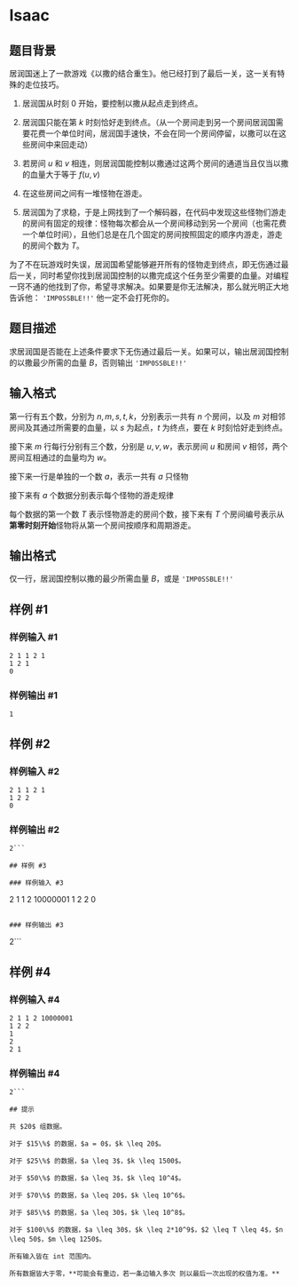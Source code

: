 # Isaac

## 题目背景

居润国迷上了一款游戏《以撒的结合重生》。他已经打到了最后一关，这一关有特殊的走位技巧。

1. 居润国从时刻 $0$ 开始，要控制以撒从起点走到终点。

2. 居润国只能在第 $k$ 时刻恰好走到终点。（从一个房间走到另一个房间居润国需要花费一个单位时间，居润国手速快，不会在同一个房间停留，以撒可以在这些房间中来回走动）

3. 若房间 $u$ 和 $v$ 相连，则居润国能控制以撒通过这两个房间的通道当且仅当以撒的血量大于等于 $f(u, v)$

4. 在这些房间之间有一堆怪物在游走。

5. 居润国为了求稳，于是上网找到了一个解码器，在代码中发现这些怪物们游走的房间有固定的规律：怪物每次都会从一个房间移动到另一个房间（也需花费一个单位时间），且他们总是在几个固定的房间按照固定的顺序内游走，游走的房间个数为 $T$。

为了不在玩游戏时失误，居润国希望能够避开所有的怪物走到终点，即无伤通过最后一关，同时希望你找到居润国控制的以撒完成这个任务至少需要的血量。对编程一窍不通的他找到了你，希望寻求解决。如果要是你无法解决，那么就光明正大地告诉他： `'IMP0SSBLE!!'` 他一定不会打死你的。

## 题目描述

求居润国是否能在上述条件要求下无伤通过最后一关。如果可以，输出居润国控制的以撒最少所需的血量 $B$，否则输出 `'IMP0SSBLE!!'` 


## 输入格式

第一行有五个数，分别为 $n,m,s,t,k$，分别表示一共有 $n$ 个房间，以及 $m$ 对相邻房间及其通过所需要的血量，以 $s$ 为起点，$t$ 为终点，要在 $k$ 时刻恰好走到终点。

接下来 $m$ 行每行分别有三个数，分别是 $u,v,w$，表示房间 $u$ 和房间 $v$ 相邻，两个房间互相通过的血量均为 $w$。

接下来一行是单独的一个数 $a$，表示一共有 $a$ 只怪物

接下来有 $a$ 个数据分别表示每个怪物的游走规律

每个数据的第一个数 $T$ 表示怪物游走的房间个数，接下来有 $T$ 个房间编号表示从**第零时刻开始**怪物将从第一个房间按顺序和周期游走。

## 输出格式

仅一行，居润国控制以撒的最少所需血量 $B$，或是 `'IMP0SSBLE!!'` 


## 样例 #1

### 样例输入 #1
```
2 1 1 2 1
1 2 1
0
```

### 样例输出 #1

```
1
```

## 样例 #2

### 样例输入 #2
```
2 1 1 2 1
1 2 2
0
```

### 样例输出 #2

```
2```

## 样例 #3

### 样例输入 #3
```
2 1 1 2 10000001
1 2 2
0
```

### 样例输出 #3

```
2```

## 样例 #4

### 样例输入 #4
```
2 1 1 2 10000001
1 2 2
1
2
2 1
```

### 样例输出 #4

```
2```

## 提示

共 $20$ 组数据。

对于 $15\%$ 的数据，$a = 0$，$k \leq 20$。

对于 $25\%$ 的数据，$a \leq 3$，$k \leq 1500$。

对于 $50\%$ 的数据，$a \leq 3$，$k \leq 10^4$。

对于 $70\%$ 的数据，$a \leq 20$，$k \leq 10^6$。

对于 $85\%$ 的数据，$a \leq 30$，$k \leq 10^8$。

对于 $100\%$ 的数据，$a \leq 30$，$k \leq 2*10^9$，$2 \leq T \leq 4$，$n \leq 50$，$m \leq 1250$。

所有输入皆在 int 范围内。

所有数据皆大于零，**可能会有重边，若一条边输入多次 则以最后一次出现的权值为准。**
